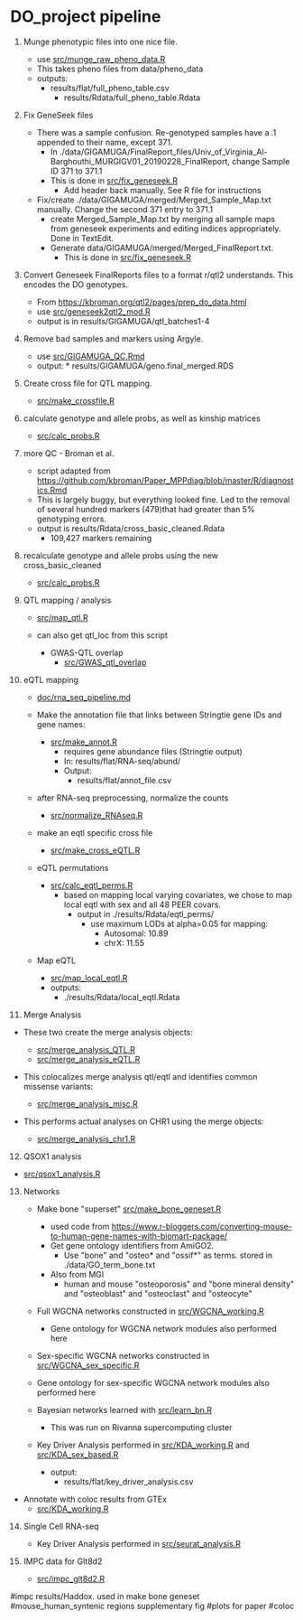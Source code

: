 # DO_project pipeline

1. Munge phenotypic files into one nice file.
	* use [src/munge_raw_pheno_data.R](../src/munge_raw_pheno_data.R)
    * This takes pheno files from data/pheno_data
	* outputs:
		 * results/flat/full_pheno_table.csv
         	 * results/Rdata/full_pheno_table.Rdata

2. Fix GeneSeek files
	* There was a sample confusion. Re-genotyped samples have a .1 appended to their name, except 371.
    	* In ./data/GIGAMUGA/FinalReport_files/Univ_of_Virginia_Al-Barghouthi_MURGIGV01_20190228_FinalReport, change Sample ID 371 to 371.1
        * This is done in [src/fix_geneseek.R](../src/fix_geneseek.R)
        	* Add header back manually. See R file for instructions
    * Fix/create ./data/GIGAMUGA/merged/Merged_Sample_Map.txt manually. Change the second 371 entry to 371.1
    	* create Merged_Sample_Map.txt by merging all sample maps from geneseek experiments and editing indices appropriately. Done in TextEdit.
        * Generate data/GIGAMUGA/merged/Merged_FinalReport.txt. 
        	* This is done in [src/fix_geneseek.R](../src/fix_geneseek.R)

3. Convert Geneseek FinalReports files to a format r/qtl2 understands. This encodes the DO genotypes.

    * From https://kbroman.org/qtl2/pages/prep_do_data.html
    * use [src/geneseek2qtl2_mod.R](../src/geneseek2qtl2_mod.R)
    * output is in results/GIGAMUGA/qtl_batches1-4

4. Remove bad samples and markers using Argyle.

    * use [src/GIGAMUGA_QC.Rmd](../src/GIGAMUGA_QC.Rmd)
    * output:
		  * results/GIGAMUGA/geno.final_merged.RDS


5. Create cross file for QTL mapping. 

    * [src/make_crossfile.R](../src/make_crossfile.R)

6. calculate genotype and allele probs, as well as kinship matrices 

	* [src/calc_probs.R](../src/calc_probs.R)

7. more QC - Broman et al.

    * script adapted from https://github.com/kbroman/Paper_MPPdiag/blob/master/R/diagnostics.Rmd
    * This is largely buggy, but everything looked fine. Led to the removal of several hundred markers (479)that had greater than 5% genotyping errors.
    * output is results/Rdata/cross_basic_cleaned.Rdata
    	* 109,427 markers remaining

8. recalculate genotype and allele probs using the new cross_basic_cleaned

    * [src/calc_probs.R](../src/calc_probs.R)




9. QTL mapping / analysis

    * [src/map_qtl.R](../src/map_qtl.R)
    * can also get qtl_loc from this script

		* GWAS-QTL overlap
		  * [src/GWAS_qtl_overlap](../src/GWAS_qtl_overlap.R)
        
    
   
10. eQTL mapping
    * [doc/rna_seq_pipeline.md](./rna_seq_pipeline.md)

    * Make the annotation file that links between Stringtie gene IDs and gene names:
      * [src/make_annot.R](../src/make_annot.R)
        * requires gene abundance files (Stringtie output)
        * In: results/flat/RNA-seq/abund/
        * Output:
          * results/flat/annot_file.csv
    
    * after RNA-seq preprocessing, normalize the counts
    	* [src/normalize_RNAseq.R](../src/normalize_RNAseq.R)

    * make an eqtl specific cross file
        * [src/make_cross_eQTL.R](../src/make_cross_eQTL.R)

    * eQTL permutations
      * [src/calc_eqtl_perms.R](../src/calc_eqtl_perms.R)
    	* based on mapping local varying covariates, we chose to map local
            eqtl with sex and all 48 PEER covars.
        	* output in ./results/Rdata/eqtl_perms/  
                * use maximum LODs at alpha=0.05 for mapping:
                    * Autosomal: 10.89
                    * chrX: 11.55

    * Map eQTL

    	* [src/map_local_eqtl.R](../src/map_local_eqtl.R)
    	* outputs: 
        	* ./results/Rdata/local_eqtl.Rdata
        
 
11. Merge Analysis 
  * These two create the merge analysis objects:
    * [src/merge_analysis_QTL.R](../src/merge_analysis_QTL.R)
    * [src/merge_analysis_eQTL.R](../src/merge_analysis_eQTL.R)
    
  * This colocalizes merge analysis qtl/eqtl and identifies common missense variants:
  
    * [src/merge_analysis_misc.R](../src/merge_analysis_misc.R)
 
  * This performs actual analyses on CHR1 using the merge objects:
  
    * [src/merge_analysis_chr1.R](../src/merge_analysis_chr1.R)


12. QSOX1 analysis
  * [src/qsox1_analysis.R](../src/qsox1_analysis.R)
  
13. Networks
    
    * Make bone "superset" [src/make_bone_geneset.R](../src/make_bone_geneset.R)
		* used code from https://www.r-bloggers.com/converting-mouse-to-human-gene-names-with-biomart-package/
        * Get gene ontology identifiers from AmiGO2.
            * Use "bone" and "osteo* and "ossif*" as terms. stored in ./data/GO_term_bone.txt
        * Also from MGI
        	* human and mouse "osteoporosis" and "bone mineral density" and "osteoblast" and "osteoclast" and "osteocyte"
  
  
    * Full WGCNA networks constructed in [src/WGCNA_working.R](../src/WGCNA_working.R)
    	* Gene ontology for WGCNA network modules also performed here
    

        
    * Sex-specific WGCNA networks constructed in [src/WGCNA_sex_specific.R](../src/WGCNA_sex_specific.R)
    * Gene ontology for sex-specific WGCNA network modules also performed here
    

	* Bayesian networks learned with [src/learn_bn.R](../src/learn_bn.R)
      * This was run on Rivanna supercomputing cluster

    * Key Driver Analysis performed in [src/KDA_working.R](../src/KDA_working.R) and [src/KDA_sex_based.R](../src/KDA_sex_based.R)
      * output:
      	* results/flat/key_driver_analysis.csv
    
   * Annotate with coloc results from GTEx
      * [src/KDA_working.R](../src/annotate_KDA_GTEx.R)
    

14. Single Cell RNA-seq
    * Key Driver Analysis performed in [src/seurat_analysis.R](../src/seurat_analysis.R)
      
15. IMPC data for Glt8d2

    * [src/impc_glt8d2.R](../src/impc_glt8d2.R)

#impc results/Haddox. used in make bone geneset
#mouse_human_syntenic regions supplementary fig
#plots for paper
#coloc

